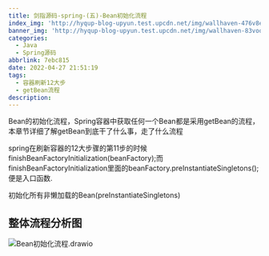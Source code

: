 ```yaml
---
title: 剑指源码-spring-(五)-Bean初始化流程
index_img: 'http://hyqup-blog-upyun.test.upcdn.net/img/wallhaven-476v8e.jpg'
banner_img: 'http://hyqup-blog-upyun.test.upcdn.net/img/wallhaven-83voqy.jpg'
categories:
  - Java
  - Spring源码
abbrlink: 7ebc815
date: 2022-04-27 21:51:19
tags:
  - 容器刷新12大步
  - getBean流程
description:
---
```


 Bean的初始化流程，Spring容器中获取任何一个Bean都是采用getBean的流程，本章节详细了解getBean到底干了什么事，走了什么流程

<!-- more -->

spring在刷新容器的12大步骤的第11步的时候 finishBeanFactoryInitialization(beanFactory);而 finishBeanFactoryInitialization里面的beanFactory.preInstantiateSingletons();便是入口函数.

初始化所有非懒加载的Bean(preInstantiateSingletons)

## 整体流程分析图

![Bean初始化流程.drawio](http://hyqup-blog-upyun.test.upcdn.net/img/Bean%E5%88%9D%E5%A7%8B%E5%8C%96%E6%B5%81%E7%A8%8B.drawio.png)
